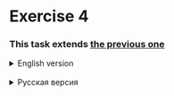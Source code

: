 # Exercise 4

### This task extends [the previous one](https://github.com/alex1ozr/LearnDotNet/blob/main/Exercises/Exercise_3.md)

<details>
    <summary>English version</summary>

- Implement a client for the previously developed web API.
  - Implement two variants of client:
    - Manual (using HttpClient)
    - Generated (using NSwag)
  - Cover all API methods
- Develop a console application with the following sequence of actions:
  - Create box
  - Change the box
  - Create pallet
  - Change pallet
  - Put the box on the pallet
  - Get and display pallet data
</details><br/>

<details>
    <summary>Русская версия</summary>

- Реализовать клиент для разработанного ранее web API.
  - Реализовать два варианта клиента:
    - Ручной (используя HttpClient)
    - Сгенерированный (используя NSwag)
  - Покрыть все методы API
- Разработать консольное приложение со следующей последовательностью действий:
  - Создать коробку
  - Изменить коробку
  - Создать паллету
  - Изменить паллету
  - Положить коробку на паллету
  - Получить и вывести на экран данные по паллете
</details>
